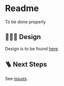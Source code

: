 # Readme

To be done properly

## 👨🏻‍🎨 Design

Design is to be found [here](https://www.figma.com/design/7cDN1Or3KAeHFyuDddbO3D/Qwik-Projects?node-id=6-379&t=FUuFfy019cfbLEKW-0).

## 🪜 Next Steps

See [issues](https://github.com/manuelsanchez2/qwik-blog/issues).